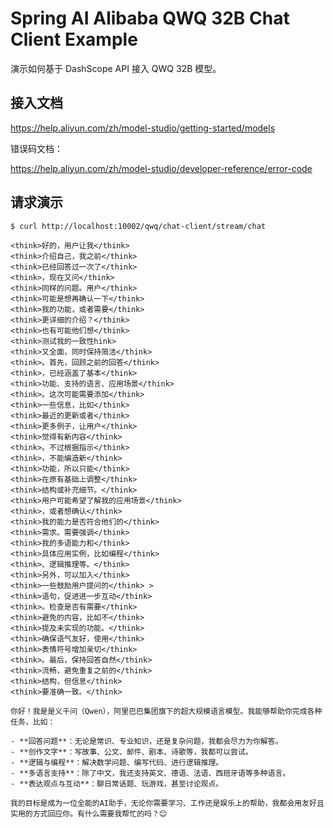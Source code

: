 # Spring AI Alibaba QWQ 32B Chat Client Example

演示如何基于 DashScope API 接入 QWQ 32B 模型。

## 接入文档

https://help.aliyun.com/zh/model-studio/getting-started/models

错误码文档：

https://help.aliyun.com/zh/model-studio/developer-reference/error-code

## 请求演示

```shell
$ curl http://localhost:10002/qwq/chat-client/stream/chat

<think>好的，用户让我</think>
<think>介绍自己，我之前</think>
<think>已经回答过一次了</think>
<think>，现在又问</think>
<think>同样的问题。用户</think>
<think>可能是想再确认一下</think>
<think>我的功能，或者需要</think>
<think>更详细的介绍？</think>
<think>也有可能他们想</think>
<think>测试我的一致性hink>
<think>又全面，同时保持简洁</think>
<think>。首先，回顾之前的回答</think>
<think>，已经涵盖了基本</think>
<think>功能、支持的语言、应用场景</think>
<think>。这次可能需要添加</think>
<think>一些信息，比如</think>
<think>最近的更新或者</think>
<think>更多例子，让用户</think>
<think>觉得有新内容</think>
<think>。不过根据指示</think>
<think>，不能编造新</think>
<think>功能，所以只能</think>
<think>在原有基础上调整</think>
<think>结构或补充细节。</think>
<think>用户可能希望了解我的应用场景</think>
<think>，或者想确认</think>
<think>我的能力是否符合他们的</think>
<think>需求。需要强调</think>
<think>我的多语能力和</think>
<think>具体应用实例，比如编程</think>
<think>、逻辑推理等。</think>
<think>另外，可以加入</think>
<think>一些鼓励用户提问的</think> >
<think>语句，促进进一步互动</think>
<think>。检查是否有需要</think>
<think>避免的内容，比如不</think>
<think>提及未实现的功能。</think>
<think>确保语气友好，使用</think>
<think>表情符号增加亲切</think>
<think>。最后，保持回答自然</think>
<think>流畅，避免重复之前的</think>
<think>结构，但信息</think>
<think>要准确一致。</think>

你好！我是是义千问（Qwen），阿里巴巴集团旗下的超大规模语言模型。我能够帮助你完成各种任务，比如：

- **回答问题**：无论是常识、专业知识，还是复杂问题，我都会尽力为你解答。
- **创作文字**：写故事、公文、邮件、剧本、诗歌等，我都可以尝试。
- **逻辑与编程**：解决数学问题、编写代码、进行逻辑推理。
- **多语言支持**：除了中文，我还支持英文、德语、法语、西班牙语等多种语言。
- **表达观点与互动**：聊日常话题、玩游戏，甚至讨论观点。

我的目标是成为一位全能的AI助手，无论你需要学习、工作还是娱乐上的帮助，我都会用友好且实用的方式回应你。有什么需要我帮忙的吗？😊
```

